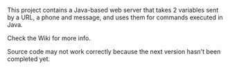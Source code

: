 This project contains a Java-based web server that takes 2 variables sent by a URL, a phone and message, and uses them for commands executed in Java.

Check the Wiki for more info.

Source code may not work correctly because the next version hasn't been completed yet.
